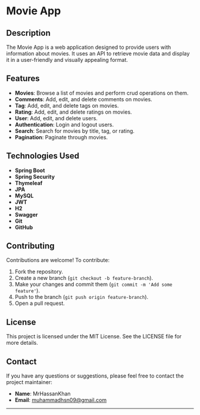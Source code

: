 Movie App
=========

Description
-----------

The Movie App is a web application designed to provide users with information about movies. It uses an API to retrieve movie data and display it in a user-friendly and visually appealing format.

Features
--------

*   **Movies**: Browse a list of movies and perform crud operations on them.
*   **Comments**: Add, edit, and delete comments on movies.
*   **Tag**: Add, edit, and delete tags on movies.
*   **Rating**: Add, edit, and delete ratings on movies.
*   **User**: Add, edit, and delete users.
*   **Authentication**: Login and logout users.
*   **Search**: Search for movies by title, tag, or rating.
*   **Pagination**: Paginate through movies.

Technologies Used
-----------------

*   **Spring Boot** 
*   **Spring Security**
*   **Thymeleaf**
*   **JPA**
*   **MySQL**
*   **JWT**
*   **H2**
*   **Swagger**
*   **Git**
*   **GitHub**

Contributing
------------

Contributions are welcome! To contribute:

1.  Fork the repository.
2.  Create a new branch (`git checkout -b feature-branch`).
3.  Make your changes and commit them (`git commit -m 'Add some feature'`).
4.  Push to the branch (`git push origin feature-branch`).
5.  Open a pull request.

License
-------

This project is licensed under the MIT License. See the LICENSE file for more details.

Contact
-------

If you have any questions or suggestions, please feel free to contact the project maintainer:

*   **Name**: MrHassanKhan
*   **Email**: muhammadhsn09@gmail.com

* * *